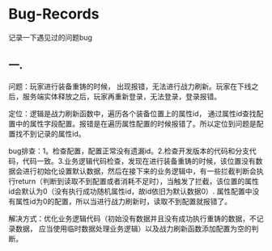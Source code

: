 # Bug-Records
记录一下遇见过的问题bug

## 一.
问题：玩家进行装备重铸的时候， 出现报错，无法进行战力刷新。玩家在下线之后，服务端实体释放之后，玩家再重新登录，无法登录，登录报错。

定位：逻辑是战力刷新函数中，遍历各个装备位置上的属性id， 通过属性id查找配置中的属性字段配置。报错是在遍历属性配置的时候报错了。所以定位到问题是配置找不到记录的属性id。

bug排查：1。检查配置，配置正常没有遗漏id。2.检查开发版本的代码和分支代码，代码一致。3.业务逻辑代码检查，发现在进行装备重铸的时候，该位置没有数据会进行初始化设置默认数据，然后在接下来的业务逻辑中，有一些拦截判断会执行return（判断到读取不到配置或者消耗不足时），当触发了拦截，该位置的属性id会默认为0（没有执行成功随机属性id，故id依旧为默认数据0）. 属性配置中没有属性id为0的配置，所以当进行战力刷新时，读取不到配置就报错了。

解决方式：优化业务逻辑代码（初始没有数据并且没有成功执行重铸的数据，不记录数据， 应当使用临时数据处理业务逻辑）以及战力刷新函数添加配置为空的判断。
